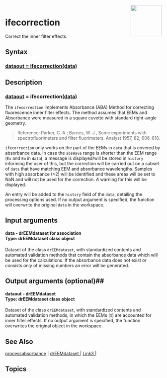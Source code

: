 <img src="top right corner logo.png" width="100" height="auto" align="right"/>

# ifecorrection #
Correct the inner filter effects.



## Syntax
### [dataout = ifecorrection(data)](#syntax1) ###



## Description ##
### [dataout](#varargout) = ifecorrection([data](#varargin)) <a name="syntax1"></a>

The `ifecorrection` implements Absorbance (ABA) Method for correcting fluorescence inner filter effects. The method assumes that EEMs and Absorbance were measured in a square cuvette with standard right-angle geometry. 
> Reference: Parker, C. A.; Barnes, W. J., Some experiments with spectrofluorimeters and filter fluorimeters. Analyst 1957, 82, 606-618.


`ifecorrection` only works on the part of the EEMs in `data` that is covered by absorbance data. In case the `absWave` range is shorter than the EEM range (`Ex` and `Em` in `data`), a message is displayed/will be stored in `history` informing the user of this, but the correction will be carried out on a subset of `data` that have matching EEM and absorbance wavelengths. 
Samples with high absorbance (>2) will be identified and these areas will be set to NaN and will not be used for the correction. A warning for this will be displayed.

An entry will be added to the `history` field of the `data`, detailing the processing options used. If no output argument is specified, the function will overwrite the original `data` in the workspace.


## Input arguments ##
#### data - drEEMdataset for association  <a name="varargin"></a> <br> Type: drEEMdataset class object
Dataset of the class `drEEMdataset`, with standardized contents and automated validation methods that contain the absorbance data which will be used for the calculations. If the absorbance data does not exist or consists only of missing numbers an error will be generated.



## Output arguments (optional)##
#### dataout - drEEMdataset   <a name="varargin"></a> <br> Type: drEEMdataset class object
Dataset of the class `drEEMdataset`, with standardized contents and automated validation methods, in which the EEMs (`X`) are accounted for inner filter effects.
If no output argument is specified, the function overwrites the original object in the workspace.




## See Also ##

<a href="link.com">processabsorbance</a> | 
<a href="link.com"> drEEMdataset </a> |
<a href="link.com"> Link3 </a> |


## Topics ##